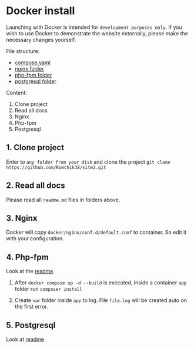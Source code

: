 # Docker install

Launching with Docker is intended for `development purposes only`. If you wish to use Docker to demonstrate the website externally, please make the necessary changes yourself.

File structure:

- [compose.yaml](./../../compose.yaml)
- [nginx folder](./../../docker/nginx/)
- [php-fpm folder](./../../docker/php-fpm/)
- [postgresql folder](./../../docker/postgres/)

Content:

1. Clone project
2. Read all docs
3. Nginx
4. Php-fpm
5. Postgresql

## 1. Clone project

Enter to `any folder from your disk` and clone the project `git clone https://github.com/Romchik38/site2.git`

## 2. Read all docs

Please read all `readme.md` files in folders above.

## 3. Nginx

Docker will copy `docker/nginx/conf.d/default.conf` to container. So edit it with your configuration.

## 4. Php-fpm

Look at the [readme](./../../docker/php-fpm/readme.md)

1. After `docker compose up -d --build` is executed, inside a container `app` folder run `composer install`

2. Create `var` folder inside `app` to log. File `file.log` will be created auto on the first error.

## 5. Postgresql

Look at [readme](./../../docker/postgres/readme.md)
